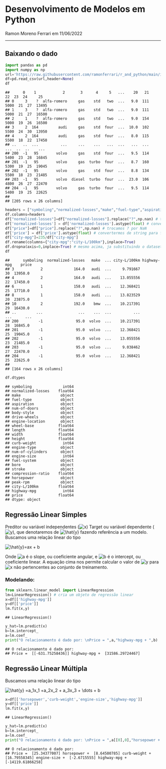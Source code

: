 Desenvolvimento de Modelos em Python
================
Ramon Moreno Ferrari em
11/06/2022

------------------------------------------------------------------------

## Baixando o dado

``` python
import pandas as pd
import numpy as np
url='https://raw.githubusercontent.com/ramonferrari/r_and_python/main/intro_python_files/imports-85.data'
df=pd.read_csv(url,header=None)
df
```

    ##      0    1            2       3      4     5   ...    20   21    22  23  24     25
    ## 0     3    ?  alfa-romero     gas    std   two  ...   9.0  111  5000  21  27  13495
    ## 1     3    ?  alfa-romero     gas    std   two  ...   9.0  111  5000  21  27  16500
    ## 2     1    ?  alfa-romero     gas    std   two  ...   9.0  154  5000  19  26  16500
    ## 3     2  164         audi     gas    std  four  ...  10.0  102  5500  24  30  13950
    ## 4     2  164         audi     gas    std  four  ...   8.0  115  5500  18  22  17450
    ## ..   ..  ...          ...     ...    ...   ...  ...   ...  ...   ...  ..  ..    ...
    ## 200  -1   95        volvo     gas    std  four  ...   9.5  114  5400  23  28  16845
    ## 201  -1   95        volvo     gas  turbo  four  ...   8.7  160  5300  19  25  19045
    ## 202  -1   95        volvo     gas    std  four  ...   8.8  134  5500  18  23  21485
    ## 203  -1   95        volvo  diesel  turbo  four  ...  23.0  106  4800  26  27  22470
    ## 204  -1   95        volvo     gas  turbo  four  ...   9.5  114  5400  19  25  22625
    ## 
    ## [205 rows x 26 columns]

``` python
headers = ["symboling","normalized-losses","make","fuel-type","aspiration", "num-of-doors","body-style", "drive-wheels","engine-location","wheel-base", "length","width","height","curb-weight","engine-type", "num-of-cylinders", "engine-size","fuel-system","bore","stroke","compression-ratio","horsepower", "peak-rpm","city-mpg","highway-mpg","price"]
df.columns=headers
df["normalized-losses"]=df["normalized-losses"].replace("?",np.nan) # trocamos ? por NaN
df['normalized-losses'] = df['normalized-losses'].astype(float) # convertermos de string para float
df["price"]=df["price"].replace("?",np.nan) # trocamos ? por NaN
df['price'] = df['price'].astype(float) # convertermos de string para float
df["city-mpg"]=235/df["city-mpg"]
df.rename(columns={"city-mpg":"city-L/100km"},inplace=True)
df.dropna(axis=0,inplace=True) # mesmo acima, ja substituindo o dataset df
df
```

    ##      symboling  normalized-losses   make  ... city-L/100km highway-mpg    price
    ## 3            2              164.0   audi  ...     9.791667          30  13950.0
    ## 4            2              164.0   audi  ...    13.055556          22  17450.0
    ## 6            1              158.0   audi  ...    12.368421          25  17710.0
    ## 8            1              158.0   audi  ...    13.823529          20  23875.0
    ## 10           2              192.0    bmw  ...    10.217391          29  16430.0
    ## ..         ...                ...    ...  ...          ...         ...      ...
    ## 200         -1               95.0  volvo  ...    10.217391          28  16845.0
    ## 201         -1               95.0  volvo  ...    12.368421          25  19045.0
    ## 202         -1               95.0  volvo  ...    13.055556          23  21485.0
    ## 203         -1               95.0  volvo  ...     9.038462          27  22470.0
    ## 204         -1               95.0  volvo  ...    12.368421          25  22625.0
    ## 
    ## [164 rows x 26 columns]

``` python
df.dtypes
```

    ## symboling              int64
    ## normalized-losses    float64
    ## make                  object
    ## fuel-type             object
    ## aspiration            object
    ## num-of-doors          object
    ## body-style            object
    ## drive-wheels          object
    ## engine-location       object
    ## wheel-base           float64
    ## length               float64
    ## width                float64
    ## height               float64
    ## curb-weight            int64
    ## engine-type           object
    ## num-of-cylinders      object
    ## engine-size            int64
    ## fuel-system           object
    ## bore                  object
    ## stroke                object
    ## compression-ratio    float64
    ## horsepower            object
    ## peak-rpm              object
    ## city-L/100km         float64
    ## highway-mpg            int64
    ## price                float64
    ## dtype: object

## Regressão Linear Simples

Preditor ou variável independentes
(![x](https://latex.codecogs.com/png.image?%5Cdpi%7B110%7D&space;%5Cbg_white&space;x "x"))
Target ou variável dependente
(![y](https://latex.codecogs.com/png.image?%5Cdpi%7B110%7D&space;%5Cbg_white&space;y "y")),
que denotaremos de
![\\hat{y}](https://latex.codecogs.com/png.image?%5Cdpi%7B110%7D&space;%5Cbg_white&space;%5Chat%7By%7D "\hat{y}")
fazendo referência a um modelo. Buscamos uma relação linear do tipo

![\\hat{y}=ax + b](https://latex.codecogs.com/png.image?%5Cdpi%7B110%7D&space;%5Cbg_white&space;%5Chat%7By%7D%3Dax%20%2B%20b "\hat{y}=ax + b")

Onde
![a](https://latex.codecogs.com/png.image?%5Cdpi%7B110%7D&space;%5Cbg_white&space;a "a")
é o slope, ou coeficiente angular, e
![b](https://latex.codecogs.com/png.image?%5Cdpi%7B110%7D&space;%5Cbg_white&space;b "b")
é o intercept, ou coeficiente linear. A equação cima nos permite
calcular o valor de
![y](https://latex.codecogs.com/png.image?%5Cdpi%7B110%7D&space;%5Cbg_white&space;y "y")
para
![x](https://latex.codecogs.com/png.image?%5Cdpi%7B110%7D&space;%5Cbg_white&space;x "x")
não pertencentes ao conjunto de treinamento.

### Modelando:

``` python
from sklearn.linear_model import LinearRegression
lm=LinearRegression() # cria um objeto de regressão linear
x=df[['highway-mpg']]
y=df[['price']]
lm.fit(x,y)
```

    ## LinearRegression()

``` python
y_hat=lm.predict(x)
b=lm.intercept_
a=lm.coef_
print("O relacionamento é dado por: \nPrice = ",a,"highway-mpg + ",b)
```

    ## O relacionamento é dado por: 
    ## Price =  [[-631.75258436]] highway-mpg +  [31586.29724467]

## Regressão Linear Múltipla

Buscamos uma relação linear do tipo

![ \\hat{y} =a_1x_1 +a_2x_2 + a_3x_3 + \\dots + b ](https://latex.codecogs.com/png.image?%5Cdpi%7B110%7D&space;%5Cbg_white&space;%20%5Chat%7By%7D%20%3Da_1x_1%20%2Ba_2x_2%20%2B%20a_3x_3%20%2B%20%5Cdots%20%2B%20b%20 " \hat{y} =a_1x_1 +a_2x_2 + a_3x_3 + \dots + b ")

``` python
x=df[['horsepower','curb-weight','engine-size','highway-mpg']]
y=df[['price']]
lm.fit(x,y)
```

    ## LinearRegression()

``` python
y_hat=lm.predict(x)
b=lm.intercept_
a=lm.coef_
print("O relacionamento é dado por: \nPrice = ",a[[0],0],"horsepower + ",a[[0],1],"curb-weight + ",a[[0],2],"engine-size + ",a[[0],3],"highway-mpg + ",b)
```

    ## O relacionamento é dado por: 
    ## Price =  [25.34377007] horsepower +  [8.64500785] curb-weight +  [16.79558345] engine-size +  [-2.6715555] highway-mpg +  [-14119.61866258]
